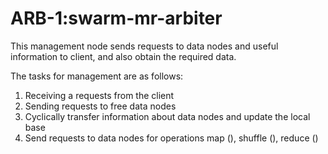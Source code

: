 # ARB-1:swarm-mr-arbiter
This management node sends requests to data nodes and useful information to client, and also obtain the required data.

The tasks for management are as follows:
1. Receiving a requests from the client
2. Sending requests to free data nodes
3. Cyclically transfer information about data nodes and update the local base
4. Send requests to data nodes for operations map (), shuffle (), reduce ()

